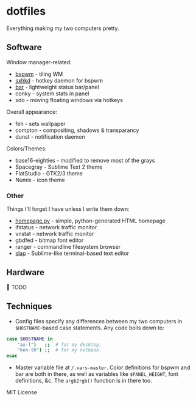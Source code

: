 dotfiles
========

Everything making my two computers pretty. 

Software
--------

Window manager-related:
+ [bspwm](https://github.com/baskerville/bspwm) - tiling WM
+ [sxhkd](https://github.com/baskerville/sxhkd) - hotkey daemon for bspwm
+ [bar](https://github.com/LemonBoy/bar) - lightweight status bar/panel
+ conky - system stats in panel
+ xdo - moving floating windows via hotkeys

Overall appearance:
+ feh - sets wallpaper
+ compton - compositing, shadows & transparancy
+ dunst - notification daemon

Colors/Themes:
+ base16-eighties - modified to remove most of the grays
+ Spacegray - Sublime Text 2 theme
+ FlatStudio - GTK2/3 theme
+ Numix - icon theme

### Other
Things I'll forget I have unless I write them down:
+ [homepage.py](https://github.com/ok100/homepage.py) - simple, python-generated HTML homepage
+ ifstatus - network traffic monitor
+ vnstat - network traffic monitor
+ gbdfed - bitmap font editor
+ ranger - commandline filesystem browser
+ [slap](https://github.com/slap-editor/slap) - Sublime-like terminal-based text editor

Hardware
--------
:memo: TODO


Techniques
----------
- Config files specify any differences between my two computers in `$HOSTNAME`-based case statements. Any code boils down to:
```bash
case $HOSTNAME in
    "ax-l")   ;;  # for my desktop,
    "ken-th") ;;  # for my netbook.
esac
```

- Master variable file at `/.vars-master`. Color definitions for bspwm and bar are both in there, as well as variables like `$PANEL_HEIGHT`, font definitions, &c. The `argb2rgb()` function is in there too.


MIT License
